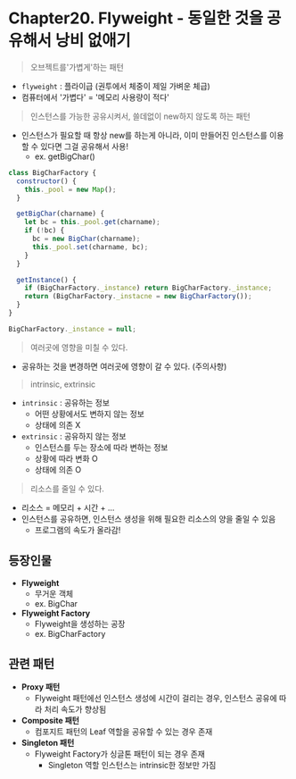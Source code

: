 # Chapter20. Flyweight - 동일한 것을 공유해서 낭비 없애기

> 오브젝트를'가볍게'하는 패턴

- `flyweight` : 플라이급 (권투에서 체중이 제일 가벼운 체급)
- 컴퓨터에서 '가볍다' = '메모리 사용량이 적다'

> 인스턴스를 가능한 공유시켜서, 쓸데없이 new하지 않도록 하는 패턴

- 인스턴스가 필요할 때 항상 new를 하는게 아니라, 이미 만들어진 인스턴스를 이용할 수 있다면 그걸 공유해서 사용!
  - ex. getBigChar()

```js
class BigCharFactory {
  constructor() {
    this._pool = new Map();
  }

  getBigChar(charname) {
    let bc = this._pool.get(charname);
    if (!bc) {
      bc = new BigChar(charname);
      this._pool.set(charname, bc);
    }
  }

  getInstance() {
    if (BigCharFactory._instance) return BigCharFactory._instance;
    return (BigCharFactory._instacne = new BigCharFactory());
  }
}

BigCharFactory._instance = null;
```

> 여러곳에 영향을 미칠 수 있다.

- 공유하는 것을 변경하면 여러곳에 영향이 갈 수 있다. (주의사항)

> intrinsic, extrinsic

- `intrinsic` : 공유하는 정보
  - 어떤 상황에서도 변하지 않는 정보
  - 상태에 의존 X
- `extrinsic` : 공유하지 않는 정보
  - 인스턴스를 두는 장소에 따라 변하는 정보
  - 상황에 따라 변화 O
  - 상태에 의존 O

> 리소스를 줄일 수 있다.

- 리소스 = 메모리 + 시간 + ...
- 인스턴스를 공유하면, 인스턴스 생성을 위해 필요한 리소스의 양을 줄일 수 있음
  - 프로그램의 속도가 올라감!

## 등장인물

- **Flyweight**
  - 무거운 객체
  - ex. BigChar
- **Flyweight Factory**
  - Flyweight을 생성하는 공장
  - ex. BigCharFactory

## 관련 패턴

- **Proxy 패턴**
  - Flyweight 패턴에선 인스턴스 생성에 시간이 걸리는 경우, 인스턴스 공유에 따라 처리 속도가 향상됨
- **Composite 패턴**
  - 컴포지트 패턴의 Leaf 역할을 공유할 수 있는 경우 존재
- **Singleton 패턴**
  - Flyweight Factory가 싱글톤 패턴이 되는 경우 존재
    - Singleton 역할 인스턴스는 intrinsic한 정보만 가짐

